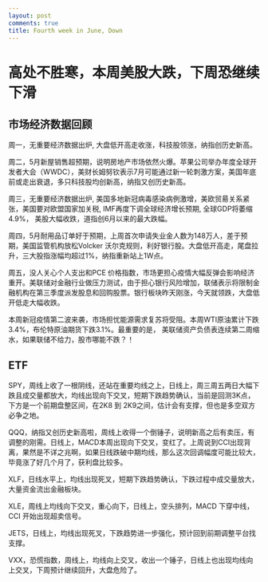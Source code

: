 ```yaml
---
layout: post
comments: true
title: Fourth week in June, Down 
---
```


# 高处不胜寒，本周美股大跌，下周恐继续下滑

## 市场经济数据回顾

周一，无重要经济数据出炉, 大盘低开高走收涨，科技股领涨，纳指创历史新高。


周二，5月新屋销售超预期，说明房地产市场依然火爆。苹果公司举办年度全球开发者大会（WWDC），美财长姆努钦表示7月可能通过新一轮刺激方案，美国年底前或走出衰退，多只科技股均创新高，纳指又创历史新高。

周三，无重要经济数据出炉, 美国多地新冠病毒感染病例激增，美欧贸昜关系紧张，美国要对欧盟国家加关税, IMF再度下调全球经济增长预期, 全球GDP将萎缩4.9%， 美股大幅收跌，道指创6月以来的最大跌幅。


周四，5月耐用品订单好于预期，上周首次申请失业金人数为148万人，差于预期，美国监管机构放松Volcker 沃尔克规则，利好银行股。大盘低开高走，尾盘拉升，三大股指涨幅均超过1%，纳指重新站上1W点。



周五，没人关心个人支出和PCE 价格指数，市场更担心疫情大幅反弹会影响经济重开。美联储对金融行业做压力测试，由于担心银行风险增加，联储表示将限制金融机构在第三季度派发股息和回购股票。银行板块昨天刚涨，今天就领跌，大盘低开低走大幅收跌。


本周新冠疫情第二波来袭，市场担忧能源需求复苏将受阻。本周WTI原油累计下跌3.4%，布伦特原油期货下跌3.1%。最重要的是，
美联储资产负债表连续第二周缩水，如果联储不给力，股市哪能不跌？！
			

## ETF

SPY，周线上收了一根阴线，还站在重要均线之上，日线上，周三周五两日大幅下跌且成交量都放大，均线出现向下交叉，短期下跌趋势确认，当前是回测3K点，下方是一个前期盘整区间，在2K8 到 2K9之间，估计会有支撑，但也是多空双方必争之地。

QQQ，纳指又创历史新高啦，周线上收得一个倒锤子，说明新高之后有卖压，有调整的刚需。日线上，MACD本周出现向下交叉，变红了。上周说到CCI出现背离，果然是不详之兆啊，如果日线跌破中期均线，那么这次回调幅度可能比较大，毕竟涨了好几个月了，获利盘比较多。

XLF，日线水平上，均线出现死叉，短期下跌趋势确认，下跌过程中成交量放大，大量资金流出金融板块。

XLE，周线上均线向下交叉，重心向下，日线上，空头排列，MACD 下穿中线，CCI 开始出现超卖信号。

JETS，日线上，均线出现死叉，下跌趋势进一步强化，预计回到前期调整平台找支撑。

VXX，恐慌指数，周线上，均线向上交叉，收出一个锤子，日线上也出现均线向上交叉，下周预计继续回升，大盘危险了。


